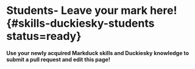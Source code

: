 # Students- Leave your mark here! {#skills-duckiesky-students status=ready}

**Use your newly acquired Markduck skills and Duckiesky knowledge to submit a pull request and edit this page!**